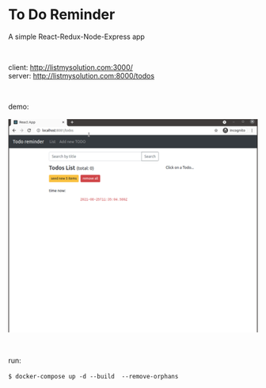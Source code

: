 # To Do Reminder<br>

A simple React-Redux-Node-Express app

<br>

client: http://listmysolution.com:3000/
<br>
server: http://listmysolution.com:8000/todos

<br>

demo:<br><br>
<img src="demo.gif" >

<br>

run:<br>

`$ docker-compose up -d --build  --remove-orphans`


